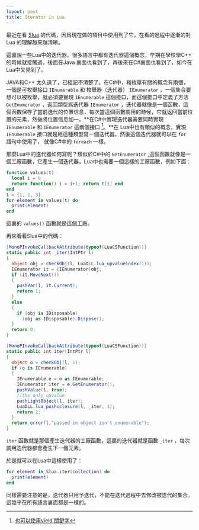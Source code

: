 ```yaml
---
layout: post
title: Iterator in Lua
---
```


最近在看 [Slua](https://github.com/pangweiwei/slua) 的代碼，因爲現在做的項目中使用到了它，在看的過程中逐漸的對 Lua 的理解越來越清晰。

這裏說一些Lua中的迭代器。很多語言中都有迭代器這個概念，早期在學校學C++ 的時候就接觸過，後面在Java 裏面也看到了，再後來在C#裏面也看到了，如今在Lua中又見到了。

JAVA和C++ 太久遠了，已經記不清楚了。在C#中，和枚舉有關的概念有兩個，一個是可枚舉接口 `IEnumerable`  和 枚舉器（迭代器） `IEnumerator` ，一個集合要想可以被枚舉，就必須要實現 `IEnumerable` 這個接口，而這個接口中定義了方法 `GetEnumerator` ，返回類型爲迭代器 `IEnumerator` ，迭代器就像是一個函數，這個函數保存了當前迭代的位置信息，每次當這個函數調用的時候，它就返回當前位置的元素，然後將位置信息加一。**在C#中實現迭代器需要同時實現 `IEnumerable` 和 `IEnumerator` 這兩個接口 [^1]。**在 Lua中也有類似的概念，實現`IEnumerable`  接口就是給這種類型寫一個迭代器，然後這個迭代器就可以在 `for`  語句中使用了， 就像C#中的 `foreach` 一樣。

那麼Lua中的迭代器如何寫呢？類似於C#中的 `GetEnumerator` ,這個函數就像是一個工廠函數，它產生一個迭代器，Lua中也需要一個這樣的工廠函數，例如下面：

```lua
function values(t)
  local i = 0
  return function() i = i+1; return t[i] end
end
t = {1, 2, 3}
for element in values(t) do
  print(element)
end
```

這裏的 `values()` 函數就是這個工廠。

再來看看Slua中的代碼：

```csharp
[MonoPInvokeCallbackAttribute(typeof(LuaCSFunction))]
static public int _iter(IntPtr l)
{
  object obj = checkObj(l, LuaDLL.lua_upvalueindex(1));
  IEnumerator it = (IEnumerator)obj;
  if (it.MoveNext())
  {
    pushVar(l, it.Current);
    return 1;
  }
  else
  {
    if (obj is IDisposable)
      (obj as IDisposable).Dispose();
  }
  return 0;
}

[MonoPInvokeCallbackAttribute(typeof(LuaCSFunction))]
static public int iter(IntPtr l)
{
  object o = checkObj(l, 1);
  if (o is IEnumerable)
  {
    IEnumerable e = o as IEnumerable;
    IEnumerator iter = e.GetEnumerator();
    pushValue(l, true);
    //the only upvalue
    pushLightObject(l, iter);
    LuaDLL.lua_pushcclosure(l, _iter, 1);
    return 2;
  }
  return error(l,"passed in object isn't enumerable");
}
```

`iter` 函數就是那個產生迭代器的工廠函數，這裏的迭代器就是函數 `_iter` ，每次調用迭代器都會產生下一個元素。

於是就可以在Lua中這樣使用了：

```lua
for element in Slua.iter(collection) do
  print(element)
end
```



同樣需要注意的是，迭代器只用予迭代，不能在迭代過程中去修改被迭代的集合。這幾乎在所有語言裏面都是一樣的。


[^1]: [也可以使用yield 關鍵字](https://docs.microsoft.com/en-us/dotnet/articles/csharp/language-reference/keywords/yield)